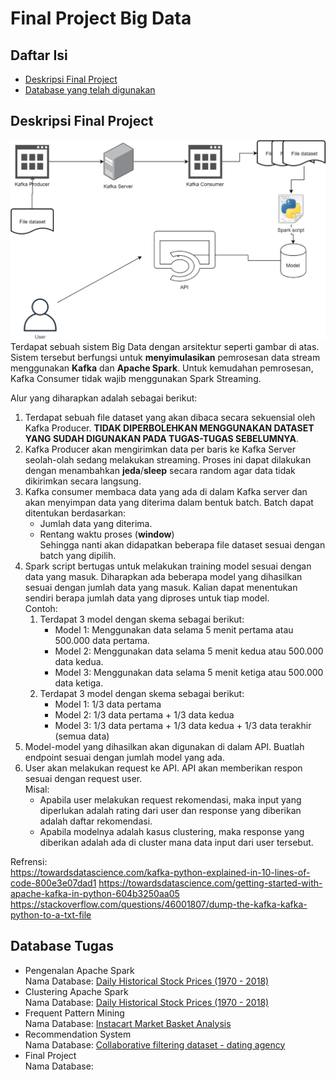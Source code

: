 # Final Project Big Data

## Daftar Isi
- [Deskripsi Final Project](#deskripsi-final-project)
- [Database yang telah digunakan](#database-tugas)

## Deskripsi Final Project
![picture](src/image.png)
Terdapat sebuah sistem Big Data dengan arsitektur seperti gambar di atas. Sistem tersebut berfungsi untuk <b>menyimulasikan</b> pemrosesan data stream menggunakan <b>Kafka</b> dan <b>Apache Spark</b>.
Untuk kemudahan pemrosesan, Kafka Consumer tidak wajib menggunakan Spark Streaming.

Alur yang diharapkan adalah sebagai berikut:
 1. Terdapat sebuah file dataset yang akan dibaca secara sekuensial oleh Kafka Producer. <b>TIDAK DIPERBOLEHKAN MENGGUNAKAN DATASET YANG SUDAH DIGUNAKAN PADA TUGAS-TUGAS SEBELUMNYA</b>.
 2.	Kafka Producer akan mengirimkan data per baris ke Kafka Server seolah-olah sedang melakukan streaming. Proses ini dapat dilakukan dengan menambahkan <b>jeda</b>/<b>sleep</b> secara random agar data tidak dikirimkan secara langsung.
3. Kafka consumer membaca data yang ada di dalam Kafka server dan akan menyimpan data yang diterima dalam bentuk batch. Batch dapat ditentukan berdasarkan:
    - Jumlah data yang diterima.
    - Rentang waktu proses (<b>window</b>)<br>
    Sehingga nanti akan didapatkan beberapa file dataset sesuai dengan batch yang dipilih.
4. Spark script bertugas untuk melakukan training model sesuai dengan data yang masuk. Diharapkan ada beberapa model yang dihasilkan sesuai dengan jumlah data yang masuk. Kalian dapat menentukan sendiri berapa jumlah data yang diproses untuk tiap model.<br>
Contoh:
    1. Terdapat 3 model dengan skema sebagai berikut:
        - Model 1: Menggunakan data selama 5 menit pertama atau 500.000 data pertama.
        - Model 2: Menggunakan data selama 5 menit kedua atau 500.000 data kedua.
        - Model 3: Menggunakan data selama 5 menit ketiga atau 500.000 data ketiga.
    2. Terdapat 3 model dengan skema sebagai berikut:
        - Model 1: 1/3 data pertama
        - Model 2: 1/3 data pertama + 1/3 data kedua
        - Model 3: 1/3 data pertama + 1/3 data kedua + 1/3 data terakhir (semua data)
5. Model-model yang dihasilkan akan digunakan di dalam API. Buatlah endpoint sesuai dengan jumlah model yang ada.
6. User akan melakukan request ke API. API akan memberikan respon sesuai dengan request user.<br>
Misal:
    - Apabila user melakukan request rekomendasi, maka input yang diperlukan adalah rating dari user dan response yang diberikan adalah daftar rekomendasi.
    - Apabila modelnya adalah kasus clustering, maka response yang diberikan adalah ada di cluster mana data input dari user tersebut.

Refrensi:<br>
https://towardsdatascience.com/kafka-python-explained-in-10-lines-of-code-800e3e07dad1
https://towardsdatascience.com/getting-started-with-apache-kafka-in-python-604b3250aa05
https://stackoverflow.com/questions/46001807/dump-the-kafka-kafka-python-to-a-txt-file

## Database Tugas
- Pengenalan Apache Spark<br>
    Nama Database: [Daily Historical Stock Prices (1970 - 2018)](https://www.kaggle.com/ehallmar/daily-historical-stock-prices-1970-2018)
- Clustering Apache Spark<br>
    Nama Database: [Daily Historical Stock Prices (1970 - 2018)](https://www.kaggle.com/ehallmar/daily-historical-stock-prices-1970-2018)
- Frequent Pattern Mining<br>
    Nama Database: [Instacart Market Basket Analysis](https://www.kaggle.com/c/instacart-market-basket-analysis)
- Recommendation System<br>
    Nama Database: [Collaborative filtering dataset - dating agency](http://www.occamslab.com/petricek/data/)
- Final Project<br>
    Nama Database: